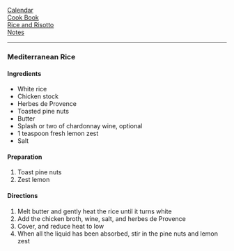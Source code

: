 [Calendar](https://github.com/vmsmith/EDT/blob/master/calendar.md)   
[Cook Book](https://github.com/vmsmith/CookBook/blob/master/README.md)     
[Rice and Risotto](https://github.com/vmsmith/CookBook/blob/master/rice_risotto.md)    
[Notes](https://github.com/vmsmith/CookBook/blob/master/notes.md)    

-----  

### Mediterranean Rice  

#### Ingredients  

* White rice  
* Chicken stock  
* Herbes de Provence  
* Toasted pine nuts  
* Butter  
* Splash or two of chardonnay wine, optional  
* 1 teaspoon fresh lemon zest  
* Salt  

#### Preparation  

1. Toast pine nuts  
2. Zest lemon  

#### Directions  

1. Melt butter and gently heat the rice until it turns white  
2. Add the chicken broth, wine, salt, and herbes de Provence  
3. Cover, and reduce heat to low  
4. When all the liquid has been absorbed, stir in the pine nuts and lemon zest  
